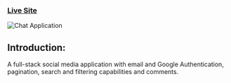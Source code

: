 ### [Live Site](https://mmrs-v2.netlify.app/posts)

![Chat Application](https://i.ibb.co/YQdgwNh/Screenshot-2022-04-24-at-17-57-09.png)

## Introduction:

A full-stack social media application with email and Google Authentication, pagination, search and filtering
capabilities and comments.
